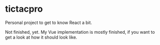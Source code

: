 # tictacpro

Personal project to get to know React a bit.

Not finished, yet. My Vue implementation is mostly finished, if you want to get a look at how it should look like.
